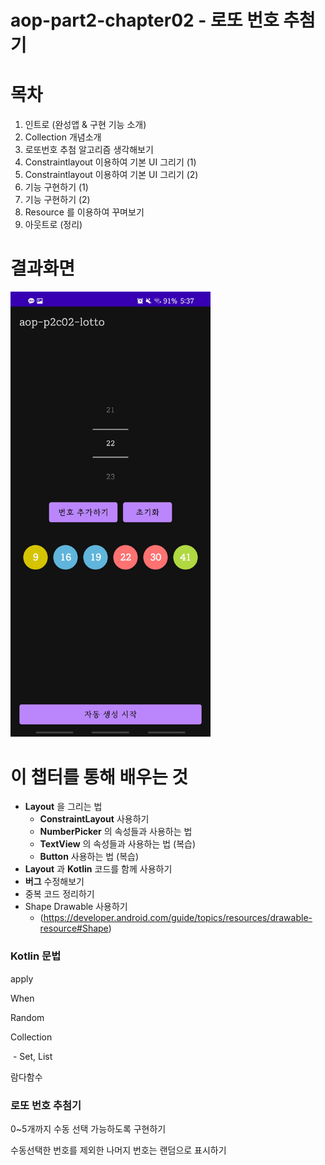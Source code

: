 # aop-part2-chapter02 - 로또 번호 추첨기



# 목차

1. 인트로 (완성앱 & 구현 기능 소개)
2. Collection 개념소개
3. 로또번호 추첨 알고리즘 생각해보기
4. Constraintlayout 이용하여 기본 UI 그리기 (1)
5. Constraintlayout 이용하여 기본 UI 그리기 (2)
6. 기능 구현하기 (1)
7. 기능 구현하기 (2)
8. Resource 를 이용하여 꾸며보기
9. 아웃트로 (정리)



# 결과화면


<img src="./screenshot/1.jpg" alt="drawing" width="320"/>

# 이 챕터를 통해 배우는 것

- **Layout** 을 그리는 법
  - **ConstraintLayout** 사용하기
  - **NumberPicker** 의 속성들과 사용하는 법
  - **TextView** 의 속성들과 사용하는 법 (복습)
  - **Button** 사용하는 법 (복습)
- **Layout** 과 **Kotlin** 코드를 함께 사용하기
- **버그** 수정해보기
- 중복 코드 정리하기
- Shape Drawable 사용하기
  - (https://developer.android.com/guide/topics/resources/drawable-resource#Shape)



### Kotlin 문법

apply

When

Random

Collection

​	- Set, List

람다함수



### 로또 번호 추첨기

0~5개까지 수동 선택 가능하도록 구현하기

수동선택한 번호를 제외한 나머지 번호는 랜덤으로 표시하기


